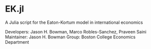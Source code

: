 # EK.jl
A Julia script for the Eaton-Kortum model in international economics

Developers: Jason H. Bowman, Marco Robles-Sanchez, Praveen Saini
Maintainer: Jason H. Bowman
Group: Boston College Economics Department
